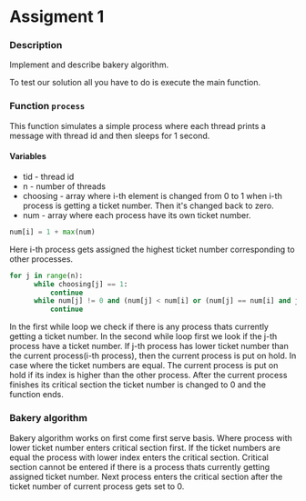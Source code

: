 # Assigment 1

### Description
Implement and describe bakery algorithm.

To test our solution all you have to do is execute the main function.

### Function `process`
This function simulates a simple process where each thread prints a message with thread id and then sleeps for 1 second. 
#### Variables
+ tid      - thread id
+ n        - number of threads
+ choosing - array where i-th element is changed from 0 to 1 when i-th process is getting a ticket number. Then it's changed back to zero.
+ num      - array where each process have its own ticket number.

```python
num[i] = 1 + max(num)
```
Here i-th process gets assigned the highest ticket number corresponding to other processes.

```python
for j in range(n):
      while choosing[j] == 1:
          continue
      while num[j] != 0 and (num[j] < num[i] or (num[j] == num[i] and j < i)):
          continue
```
In the first while loop we check if there is any process thats currently getting a ticket number. In the second while loop first we look if the j-th process have a ticket number. If j-th process has lower ticket number than the current process(i-th process), then the current process is put on hold. In case where the ticket numbers are equal. The current process is put on hold if its index is higher than the other process.
After the current process finishes its critical section the ticket number is changed to 0 and the function ends.

### Bakery algorithm
Bakery algorithm works on first come first serve basis. Where process with lower ticket number enters critical section first. If the ticket numbers are equal the process with lower index enters the critical section. Critical section cannot be entered if there is a process thats currently getting assigned ticket number. Next process enters the critical section after the ticket number of current process gets set to 0.   
